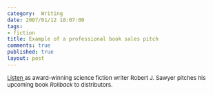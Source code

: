```yaml
--- 
category:  Writing
date: 2007/01/12 18:07:00
tags: 
- fiction
title: Example of a professional book sales pitch
comments: true
published: true
layout: post
---
```


<font size="2"><a href="http://sfwriter.com/2007/01/rollback-pitch-to-fenn-sales-force.html">Listen </a>as award-winning science fiction writer Robert J. Sawyer pitches his upcoming book <em>Rollback</em> to distributors.</font>
